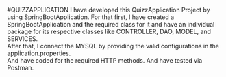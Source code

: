 #QUIZZAPPLICATION
I have developed this QuizzApplication Project by using  SpringBootApplication.                                          For that first, I have created a SpringBootApplication and the required class for it and have an individual package for its respective classes like CONTROLLER, DAO, MODEL, and SERVICES.                           
After that, I connect the MYSQL by providing the valid configurations in the application.properties.      
And have coded for the required  HTTP methods.                                                                                              And have tested via Postman.   
